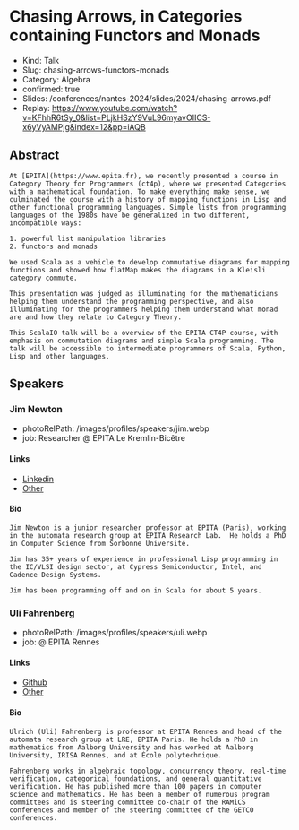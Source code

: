 # Chasing Arrows, in Categories containing Functors and Monads

- Kind: Talk
- Slug: chasing-arrows-functors-monads
- Category: Algebra
- confirmed: true
- Slides: /conferences/nantes-2024/slides/2024/chasing-arrows.pdf
- Replay: https://www.youtube.com/watch?v=KFhhR6tSy_0&list=PLjkHSzY9VuL96myavOIICS-x6yVyAMPjg&index=12&pp=iAQB

## Abstract

```
At [EPITA](https://www.epita.fr), we recently presented a course in Category Theory for Programmers (ct4p), where we presented Categories with a mathematical foundation. To make everything make sense, we culminated the course with a history of mapping functions in Lisp and other functional programming languages. Simple lists from programming languages of the 1980s have be generalized in two different, incompatible ways:

1. powerful list manipulation libraries
2. functors and monads

We used Scala as a vehicle to develop commutative diagrams for mapping functions and showed how flatMap makes the diagrams in a Kleisli category commute.

This presentation was judged as illuminating for the mathematicians helping them understand the programming perspective, and also illuminating for the programmers helping them understand what monad are and how they relate to Category Theory.

This ScalaIO talk will be a overview of the EPITA CT4P course, with emphasis on commutation diagrams and simple Scala programming. The talk will be accessible to intermediate programmers of Scala, Python, Lisp and other languages.
```

## Speakers

### Jim Newton

- photoRelPath: /images/profiles/speakers/jim.webp
- job: Researcher @ EPITA Le Kremlin-Bicêtre

#### Links

- [Linkedin](https://www.linkedin.com/in/jim-newton-463600a8)
- [Other](https://www.lrde.epita.fr/wiki/User:Jnewton)

#### Bio

```
Jim Newton is a junior researcher professor at EPITA (Paris), working in the automata research group at EPITA Research Lab.  He holds a PhD in Computer Science from Sorbonne Université.

Jim has 35+ years of experience in professional Lisp programming in the IC/VLSI design sector, at Cypress Semiconductor, Intel, and Cadence Design Systems.

Jim has been programming off and on in Scala for about 5 years.
```

### Uli Fahrenberg

- photoRelPath: /images/profiles/speakers/uli.webp
- job: @ EPITA Rennes

#### Links

- [Github](https://github.com/ulifahrenberg)
- [Other](https://ulifahrenberg.github.io)

#### Bio

```
Ulrich (Uli) Fahrenberg is professor at EPITA Rennes and head of the automata research group at LRE, EPITA Paris. He holds a PhD in mathematics from Aalborg University and has worked at Aalborg University, IRISA Rennes, and at École polytechnique.

Fahrenberg works in algebraic topology, concurrency theory, real-time verification, categorical foundations, and general quantitative verification. He has published more than 100 papers in computer science and mathematics. He has been a member of numerous program committees and is steering committee co-chair of the RAMiCS conferences and member of the steering committee of the GETCO conferences.
```
